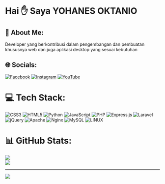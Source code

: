 # Hai :raised_hand: Saya YOHANES OKTANIO
## 💫 About Me:
Developer yang berkontribusi dalam pengembangan dan pembuatan khususnya web dan juga aplikasi desktop yang sesuai kebutuhan


## 🌐 Socials:
[![Facebook](https://img.shields.io/badge/Facebook-%231877F2.svg?logo=Facebook&logoColor=white)](https://facebook.com/yohanesoktanio) [![Instagram](https://img.shields.io/badge/Instagram-%23E4405F.svg?logo=Instagram&logoColor=white)](https://instagram.com/yohanesokta) [![YouTube](https://img.shields.io/badge/YouTube-%23FF0000.svg?logo=YouTube&logoColor=white)](https://youtube.com/@YhanzC) 

# 💻 Tech Stack:
![CSS3](https://img.shields.io/badge/css3-%231572B6.svg?style=for-the-badge&logo=css3&logoColor=white) ![HTML5](https://img.shields.io/badge/html5-%23E34F26.svg?style=for-the-badge&logo=html5&logoColor=white) ![Python](https://img.shields.io/badge/python-3670A0?style=for-the-badge&logo=python&logoColor=ffdd54) ![JavaScript](https://img.shields.io/badge/javascript-%23323330.svg?style=for-the-badge&logo=javascript&logoColor=%23F7DF1E) ![PHP](https://img.shields.io/badge/php-%23777BB4.svg?style=for-the-badge&logo=php&logoColor=white) ![Express.js](https://img.shields.io/badge/express.js-%23404d59.svg?style=for-the-badge&logo=express&logoColor=%2361DAFB) ![Laravel](https://img.shields.io/badge/laravel-%23FF2D20.svg?style=for-the-badge&logo=laravel&logoColor=white) ![jQuery](https://img.shields.io/badge/jquery-%230769AD.svg?style=for-the-badge&logo=jquery&logoColor=white) ![Apache](https://img.shields.io/badge/apache-%23D42029.svg?style=for-the-badge&logo=apache&logoColor=white) ![Nginx](https://img.shields.io/badge/nginx-%23009639.svg?style=for-the-badge&logo=nginx&logoColor=white) ![MySQL](https://img.shields.io/badge/mysql-%2300f.svg?style=for-the-badge&logo=mysql&logoColor=white) ![LINUX](https://img.shields.io/badge/Linux-FCC624?style=for-the-badge&logo=linux&logoColor=black)
# 📊 GitHub Stats:

![](https://github-readme-streak-stats.herokuapp.com/?user=yohanesokta&theme=radical&hide_border=false)<br/>
![](https://github-readme-stats.vercel.app/api/top-langs/?username=yohanesokta&theme=radical&hide_border=false&include_all_commits=true&count_private=false&layout=compact)

---
[![](https://visitcount.itsvg.in/api?id=yohanesokta&icon=0&color=0)](https://visitcount.itsvg.in)
